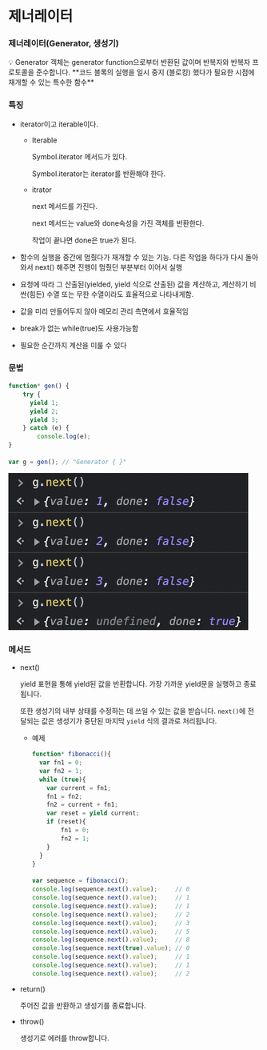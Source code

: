 # 제너레이터

### 제너레이터(Generator, 생성기)

<aside>
💡 Generator 객체는 generator function으로부터 반환된 값이며 반복자와 반복자 프로토콜을 준수합니다.
**코드 블록의 실행을 일시 중지 (블로킹) 했다가 필요한 시점에 재개할 수 있는 특수한 함수**

</aside>

### 특징

- iterator이고 iterable이다.
    - Iterable
        
        Symbol.iterator 메서드가 있다.
        
        Symbol.iterator는 iterator를 반환해야 한다.
        
    - itrator
        
        next 메서드를 가진다.
        
        next 메서드는 value와 done속성을 가진 객체를 반환한다.
        
        작업이 끝나면 done은 true가 된다.
        
- 함수의 실행을 중간에 멈췄다가 재개할 수 있는 기능. 다른 작업을 하다가 다시 돌아와서 next() 해주면 진행이 멈췄던 부분부터 이어서 실행
- 요청에 따라 그 산출된(yielded, yield 식으로 산출된) 값을 계산하고, 계산하기 비싼(힘든) 수열 또는 무한 수열이라도 효율적으로 나타내게함.
- 값을 미리 만들어두지 않아 메모리 관리 측면에서 효율적임
- break가 없는 while(true)도 사용가능함
- 필요한 순간까지 계산을 미룰 수 있다

### 문법

```jsx
function* gen() {
	try {
	  yield 1;
	  yield 2;
	  yield 3;
	} catch (e) {
		console.log(e);
}

var g = gen(); // "Generator { }"
```

![스크린샷 2022-02-06 오후 6.39.23.png](https://github.com/yeynii/Small-talk/blob/main/%E1%84%8C%E1%85%A6%E1%84%82%E1%85%A5%E1%84%85%E1%85%A6%E1%84%8B%E1%85%B5%E1%84%90%E1%85%A5/%E1%84%89%E1%85%B3%E1%84%8F%E1%85%B3%E1%84%85%E1%85%B5%E1%86%AB%E1%84%89%E1%85%A3%E1%86%BA_2022-02-06_%E1%84%8B%E1%85%A9%E1%84%92%E1%85%AE_6.39.23.png?raw=true)

### 메서드

- next()
    
    yield 표현을 통해 yield된 값을 반환합니다. 가장 가까운 yield문을 실행하고 종료됩니다.
    
    또한 생성기의 내부 상태를 수정하는 데 쓰일 수 있는 값을 받습니다. `next()`에 전달되는 값은 생성기가 중단된 마지막 `yield` 식의 결과로 처리됩니다.
    
    - 예제
        
        ```jsx
        function* fibonacci(){
          var fn1 = 0;
          var fn2 = 1;
          while (true){
            var current = fn1;
            fn1 = fn2;
            fn2 = current + fn1;
            var reset = yield current;
            if (reset){
                fn1 = 0;
                fn2 = 1;
            }
          }
        }
        
        var sequence = fibonacci();
        console.log(sequence.next().value);     // 0
        console.log(sequence.next().value);     // 1
        console.log(sequence.next().value);     // 1
        console.log(sequence.next().value);     // 2
        console.log(sequence.next().value);     // 3
        console.log(sequence.next().value);     // 5
        console.log(sequence.next().value);     // 8
        console.log(sequence.next(true).value); // 0
        console.log(sequence.next().value);     // 1
        console.log(sequence.next().value);     // 1
        console.log(sequence.next().value);     // 2
        ```
        
- return()
    
    주어진 값을 반환하고 생성기를 종료합니다.
    
- throw()
    
    생성기로 에러를 throw합니다.
